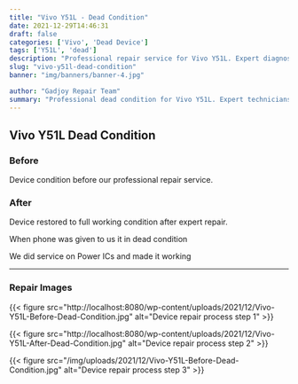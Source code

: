 ```yaml
---
title: "Vivo Y51L - Dead Condition"
date: 2021-12-29T14:46:31
draft: false
categories: ['Vivo', 'Dead Device']
tags: ['Y51L', 'dead']
description: "Professional repair service for Vivo Y51L. Expert diagnosis and quality repairs in Bangalore."
slug: "vivo-y51l-dead-condition"
banner: "img/banners/banner-4.jpg"

author: "Gadjoy Repair Team"
summary: "Professional dead condition for Vivo Y51L. Expert technicians, quality parts, warranty included."
---
```


## Vivo Y51L Dead Condition

### Before

Device condition before our professional repair service.

### After

Device restored to full working condition after expert repair.

When phone was given to us it in dead condition

We did service on Power ICs and made it working

---

### Repair Images

{{< figure src="http://localhost:8080/wp-content/uploads/2021/12/Vivo-Y51L-Before-Dead-Condition.jpg" alt="Device repair process step 1" >}}

{{< figure src="http://localhost:8080/wp-content/uploads/2021/12/Vivo-Y51L-After-Dead-Condition.jpg" alt="Device repair process step 2" >}}

{{< figure src="/img/uploads/2021/12/Vivo-Y51L-Before-Dead-Condition.jpg" alt="Device repair process step 3" >}}

